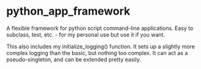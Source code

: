 # python_app_framework
A flexible framework for python script command-line applications. Easy to subclass, test, etc. - for my personal use but use it if you want.

This also includes my initialize_logging() function. It sets up a slightly more complex logging than the basic, but nothing too complex. It can act as a pseudo-singleton, and can be extended pretty easily.
